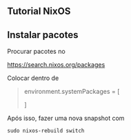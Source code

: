 ## Tutorial NixOS

## Instalar pacotes

Procurar pacotes no

 https://search.nixos.org/packages

 Colocar dentro de

  > environment.systemPackages = [
  >
  >  ] 


Após isso, fazer uma nova snapshot com

 `sudo nixos-rebuild switch`
